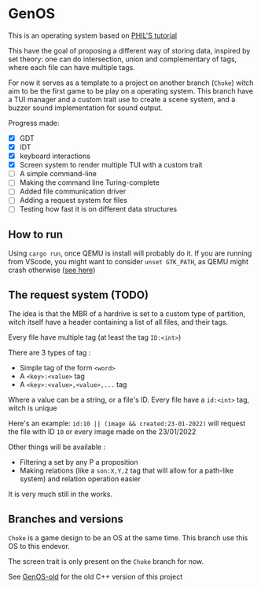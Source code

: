 # GenOS
This is an operating system based on [PHIL'S tutorial](https://os.phil-opp.com/)

This have the goal of proposing a different way of storing data, inspired by set theory: one can do intersection, union and complementary of tags, where each file can have multiple tags.

For now it serves as a template to a project on another branch (`Choke`) witch aim to be the first game to be play on a operating system.
This branch have a TUI manager and a custom trait use to create a scene system, and a buzzer sound implementation for sound output.

Progress made:
 - [x] GDT
 - [x] IDT
 - [x] keyboard interactions
 - [x] Screen system to render multiple TUI with a custom trait
 - [ ] A simple command-line
 - [ ] Making the command line Turing-complete
 - [ ] Added file communication driver
 - [ ] Adding a request system for files
 - [ ] Testing how fast it is on different data structures

## How to run

Using `cargo run`, once QEMU is install will probably do it. If you are running from VScode, you might want to consider `unset GTK_PATH`, as QEMU might crash otherwise ([see here](https://github.com/ros2/ros2/issues/1406#issuecomment-1500898231))

## The request system (TODO)

The idea is that the MBR of a hardrive is set to a custom type of partition, witch itself have a header containing a list of all files, and their tags.

Every file have multiple tag (at least the tag `ID:<int>`)

There are 3 types of tag : 
 - Simple tag of the form `<word>`
 - A `<key>:<value>` tag
 - A `<key>:<value>,<value>,...` tag

Where a value can be a string, or a file's ID.
Every file have a `id:<int>` tag, witch is unique

Here's an example:
`id:10 || (image && created:23-01-2022)` will request the file with ID `10` or every image made on the 23/01/2022

Other things will be available :
 - Filtering a set by any P a proposition 
 - Making relations (like a `son:X,Y,Z` tag that will allow for a path-like system) and relation operation easier

It is very much still in the works.

## Branches and versions

`Choke` is a game design to be an OS at the same time. This branch use this OS to this endevor.

The screen trait is only present on the `Choke` branch for now.

See [GenOS-old](https://github.com/Cypooos/GenOS-old) for the old C++ version of this project
